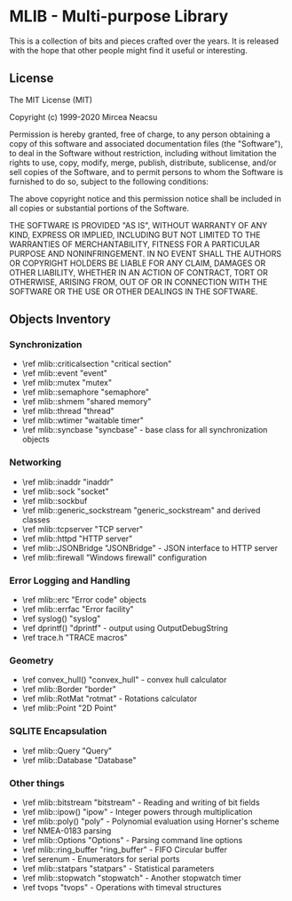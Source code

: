 # MLIB - Multi-purpose Library #
This is a collection of bits and pieces crafted over the years. It is released
with the hope that other people might find it useful or interesting.

## License ##

The MIT License (MIT)
 
Copyright (c) 1999-2020 Mircea Neacsu

Permission is hereby granted, free of charge, to any person obtaining a copy
of this software and associated documentation files (the "Software"), to deal
in the Software without restriction, including without limitation the rights
to use, copy, modify, merge, publish, distribute, sublicense, and/or sell
copies of the Software, and to permit persons to whom the Software is
furnished to do so, subject to the following conditions:

The above copyright notice and this permission notice shall be included in all
copies or substantial portions of the Software.

THE SOFTWARE IS PROVIDED "AS IS", WITHOUT WARRANTY OF ANY KIND, EXPRESS OR
IMPLIED, INCLUDING BUT NOT LIMITED TO THE WARRANTIES OF MERCHANTABILITY,
FITNESS FOR A PARTICULAR PURPOSE AND NONINFRINGEMENT. IN NO EVENT SHALL THE
AUTHORS OR COPYRIGHT HOLDERS BE LIABLE FOR ANY CLAIM, DAMAGES OR OTHER
LIABILITY, WHETHER IN AN ACTION OF CONTRACT, TORT OR OTHERWISE, ARISING FROM,
OUT OF OR IN CONNECTION WITH THE SOFTWARE OR THE USE OR OTHER DEALINGS IN THE
SOFTWARE.

## Objects Inventory ##

### Synchronization ###
- \ref mlib::criticalsection "critical section"
- \ref mlib::event "event"
- \ref mlib::mutex "mutex"
- \ref mlib::semaphore "semaphore"
- \ref mlib::shmem "shared memory"
- \ref mlib::thread "thread"
- \ref mlib::wtimer "waitable timer"
- \ref mlib::syncbase "syncbase" - base class for all synchronization objects

### Networking ###
- \ref mlib::inaddr "inaddr"
- \ref mlib::sock "socket"
- \ref mlib::sockbuf
- \ref mlib::generic_sockstream "generic_sockstream" and derived classes
- \ref mlib::tcpserver "TCP server"
- \ref mlib::httpd "HTTP server"
- \ref mlib::JSONBridge "JSONBridge" - JSON interface to HTTP server
- \ref mlib::firewall "Windows firewall" configuration

### Error Logging and Handling ###
- \ref mlib::erc "Error code" objects
- \ref mlib::errfac "Error facility"
- \ref syslog() "syslog"
- \ref dprintf() "dprintf" - output using OutputDebugString
- \ref trace.h "TRACE macros"

### Geometry ###
- \ref convex_hull() "convex_hull" - convex hull calculator
- \ref mlib::Border "border"
- \ref mlib::RotMat "rotmat" - Rotations calculator
- \ref mlib::Point "2D Point"

### SQLITE Encapsulation ###
- \ref mlib::Query "Query"
- \ref mlib::Database "Database"

### Other things ###
- \ref mlib::bitstream "bitstream" - Reading and writing of bit fields
- \ref mlib::ipow() "ipow" - Integer powers through multiplication
- \ref mlib::poly() "poly" - Polynomial evaluation using Horner's scheme
- \ref NMEA-0183 parsing
- \ref mlib::Options "Options" - Parsing command line options
- \ref mlib::ring_buffer "ring_buffer" - FIFO Circular buffer
- \ref serenum - Enumerators for serial ports
- \ref mlib::statpars "statpars" - Statistical parameters
- \ref mlib::stopwatch "stopwatch" - Another stopwatch timer
- \ref tvops "tvops" - Operations with timeval structures

 


